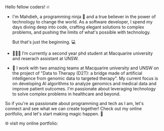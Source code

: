 ### 
Hello fellow coders! 🔥

- I'm Mahdieh, a programming ninja 🥷 and a true believer in the power of technology to change the world. As a software developer, I spend my days diving deep into code, crafting elegant solutions to complex problems, and pushing the limits of what's possible with technology.

  But that's just the beginning. 💻 
- 👩🏻‍💻 I’m currently a second year phd student at Macquarire university and reserach assistant at UNSW. 
- 🧬 I work with two amazing teams at Macquarire university and UNSW on the project of "Data to Therapy (D2T): a bridge made of artificial intelligence from genomic data to targeted therapy". My current focus is on developing AI algorithms to analyze genomics and medical data and improve patient outcomes. I'm passionate about leveraging technology to solve complex problems in healthcare and beyond.

So if you're as passionate about programming and tech as I am, let's connect and see what we can create together! Check out my online portfolio, and let's start making magic happen. 🔮

🌐 visit my online portfolio:
